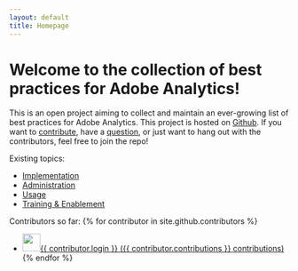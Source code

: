 ```yaml
---
layout: default
title: Homepage
---
```

# Welcome to the collection of best practices for Adobe Analytics!
This is an open project aiming to collect and maintain an ever-growing list of best practices for Adobe Analytics. This project is hosted on [Github]({{site.github.repository_url}}). If you want to [contribute]({{site.github.issues_url}}), have a [question]({{site.github.repository_url}}), or just want to hang out with the contributors, feel free to join the repo!

Existing topics:
* [Implementation](./implementation.html)
* [Administration](./administration.html)
* [Usage](./usage.html)
* [Training & Enablement](./training.html)

Contributors so far:
    {% for contributor in site.github.contributors %}
* <a href="{{ contributor.html_url }}"><img src="{{ contributor.avatar_url }}" width="32" height="32" />{{ contributor.login }} ({{ contributor.contributions }} contributions)</a>
    {% endfor %}